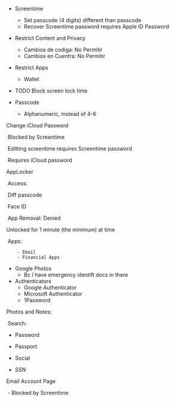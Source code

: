 - Screentime
  - Set passcode (4 digits) different than passcode
  - Recover Screentime password requires Apple ID Password

- Restrict Content and Privacy
  - Cambios de codiga: No Permitir
  - Cambios en Cuentra: No Permitir
- Restrict Apps
  - Wallet
- TODO Block screen lock time
- Passcode
  - Alphanumeric, instead of 4-6


Change iCloud Password

​	Blocked by Screentime

​		Editting screentime requires Screentime password

​			Requires iCloud password

AppLocker

​	Access:

​		Diff passcode

​		Face ID

​	App Removal: Denied

Unlocked for 1 minute (the minimum) at time

​	Apps:

		- Email
		- Financial Apps

- Google Photos
  - Bc I have emergency identift docs in there
- Authenticators
  - Google Authenticator
  - Microsoft Authenticator
  - 1Password

Photos and Notes:

​	Search:

- Password
- Passport

- Social
- SSN

Email Account Page

​	- Blocked by Screentime